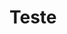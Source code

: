 <html>
  <head>
    <title> Arquivo de teste</httml</title/>
  </head>
  <body>
    <h1>Teste</h1>
  </body>
</html>
